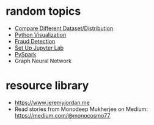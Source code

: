 # random topics

* [Compare Different Dataset/Distribution](https://github.com/jinfeijoy/random_topics/blob/main/compare_dataset_distribution.md)
* [Python Visualization](https://github.com/jinfeijoy/random_topics/blob/main/python_visualization.md)
* [Fraud Detection](https://github.com/jinfeijoy/random_topics/blob/main/fraud_detection.md)
* [Set Up Jupyter Lab](https://github.com/jinfeijoy/random_topics/blob/main/setup_jupyterLab.md)
* [PySpark](https://github.com/jinfeijoy/random_topics/tree/main/pyspark)
* Graph Neural Network 

# resource library 
* https://www.jeremyjordan.me
* Read stories from Monodeep Mukherjee on Medium: https://medium.com/@monocosmo77
